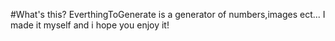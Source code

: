 #What's this?
EverthingToGenerate is a generator of numbers,images ect...
I made it myself and i hope you enjoy it!
